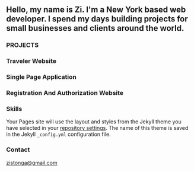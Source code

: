 ## Hello, my name is Zi. I'm a New York based web developer. I spend my days building projects for small businesses and clients around the world.


### PROJECTS



### Traveler Website
[](https://damp-shore-80666.herokuapp.com/)

### Single Page Application

### Registration And Authorization Website



### Skills

Your Pages site will use the layout and styles from the Jekyll theme you have selected in your [repository settings](https://github.com/Zi-Stonga/cs465-fullstack/settings). The name of this theme is saved in the Jekyll `_config.yml` configuration file.

### Contact

zistonga@gmail.com
